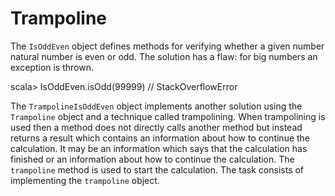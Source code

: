 Trampoline
==========

The `IsOddEven` object defines methods for verifying whether a given
number natural number is even or odd.  The solution has a flaw: for
big numbers an exception is thrown.

  scala> IsOddEven.isOdd(99999) // StackOverflowError

The `TrampolineIsOddEven` object implements another solution using the
`Trampoline` object and a technique called trampolining. When
trampolining is used then a method does not directly calls another
method but instead returns a result which contains an information
about how to continue the calculation. It may be an information which
says that the calculation has finished or an information about how to
continue the calculation. The `trampoline` method is used to start the
calculation. The task consists of implementing the `trampoline`
object.
